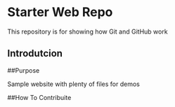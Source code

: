 # Starter Web Repo

This repository is for showing how Git and GitHub work

## Introdutcion

##Purpose

Sample website with plenty of files for demos

##How To Contribuite